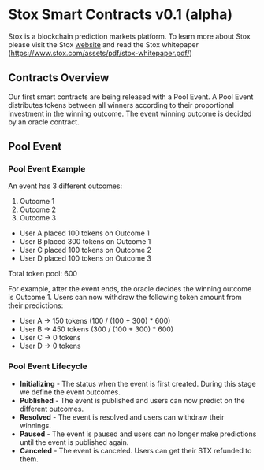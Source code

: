 # Stox Smart Contracts v0.1 (alpha)

Stox is a blockchain prediction markets platform. To learn more about Stox please visit the Stox [website](https://www.stox.com/) and read the Stox whitepaper (https://www.stox.com/assets/pdf/stox-whitepaper.pdf/)

## Contracts Overview

Our first smart contracts are being released with a Pool Event. A Pool Event distributes tokens between all winners according to their proportional investment in the winning outcome. The event winning outcome is decided by an oracle contract.

## Pool Event

### Pool Event Example

An event has 3 different outcomes:
1. Outcome 1
2. Outcome 2
3. Outcome 3
 
* User A placed 100 tokens on Outcome 1
* User B placed 300 tokens on Outcome 1
* User C placed 100 tokens on Outcome 2
* User D placed 100 tokens on Outcome 3
 
Total token pool: 600
 
For example, after the event ends, the oracle decides the winning outcome is Outcome 1. Users can now withdraw the following token amount from their predictions:  
* User A -> 150 tokens (100 / (100 + 300) * 600)
* User B -> 450 tokens (300 / (100 + 300) * 600)
* User C -> 0 tokens
* User D -> 0 tokens

### Pool Event Lifecycle

* **Initializing** - The status when the event is first created. During this stage we define the event outcomes.
* **Published** - The event is published and users can now predict on the different outcomes.
* **Resolved** - The event is resolved and users can withdraw their winnings.
* **Paused** - The event is paused and users can no longer make predictions until the event is published again.
* **Canceled** - The event is canceled. Users can get their STX refunded to them.
